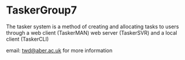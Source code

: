 # TaskerGroup7

The tasker system is a method of creating and allocating tasks to users through a web client (TaskerMAN) web server (TaskerSVR) and a local client (TaskerCLI)

email: twd@aber.ac.uk for more information
